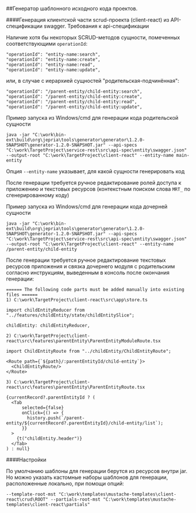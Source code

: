 ##Генератор шаблонного исходного кода проектов.

####Генерация клиентской части scrud-проекта (client-react) из API-спецификации swagger.
Требования к api-спецификации

Наличие хотя бы некоторых SCRUD-методов сущности, помеченных соответствующими `operationId`:
```
"operationId": "entity-name:search",
"operationId": "entity-name:create",
"operationId": "entity-name:read",
"operationId": "entity-name:update",
```
или, в случае с иерархией сущностей "родительская-подчинённая":
```
"operationId": "/parent-entity/child-entity:search",
"operationId": "/parent-entity/child-entity:create",
"operationId": "/parent-entity/child-entity:read",
"operationId": "/parent-entity/child-entity:update",
```

Пример запуска из Windows/cmd для генерации кода родительской сущности
```
java -jar "C:\work\bin-ext\build\org\jepria\tools\generator\generator\1.2.0-SNAPSHOT\generator-1.2.0-SNAPSHOT.jar" --api-specs "C:\work\TargetProject\service-rest\src\api-spec\entity\swagger.json" --output-root "C:\work\TargetProject\client-react" --entity-name main-entity
```
Опция `--entity-name` указывает, для какой сущности генерировать код

После генерации требуется ручное редактирование ролей доступа к приложению и текстовых ресурсов (контекстным поиском слова `MRT_` по сгенерированному коду)

Пример запуска из Windows/cmd для генерации кода дочерней сущности
```
java -jar "C:\work\bin-ext\build\org\jepria\tools\generator\generator\1.2.0-SNAPSHOT\generator-1.2.0-SNAPSHOT.jar" --api-specs "C:\work\TargetProject\service-rest\src\api-spec\entity\swagger.json" --output-root "C:\work\TargetProject\client-react" --entity-name /parent-entity/child-entity
```

После генерации требуется ручное редактирование текстовых ресурсов приложения и связка дочернего модуля с родительским согласно инструкциям, выведенным в консоль после окончания генерации:

```
====== The following code parts must be added manually into existing files ======
1) C:\work\TargetProject\client-react\src\app\store.ts

import childEntityReducer from "../features/childEntity/state/childEntitySlice";

childEntity: childEntityReducer,

2) C:\work\TargetProject\client-react\src\features\parentEntity\ParentEntityModuleRoute.tsx

import ChildEntityRoute from "../childEntity/ChildEntityRoute";

<Route path={`${path}/:parentEntityId/child-entity`}>
  <ChildEntityRoute/>
</Route>

3) C:\work\TargetProject\client-react\src\features\parentEntity\ParentEntityRoute.tsx

{currentRecord?.parentEntityId ? (
  <Tab
      selected={false}
      onClick={() => {
        history.push(`/parent-entity/${currentRecord?.parentEntityId}/child-entity/list`);
      }}
  >
    {t("childEntity.header")}
  </Tab>
) : null}
```

####Настройки

По умолчанию шаблоны для генерации берутся из ресурсов внутри jar. Но можно указать кастомные наборы шаблонов для генерации, расположенные локально, при помощи опций:
```
--template-root-mst "C:\work\templates\mustache-templates\client-react\crud\ROOT" --partials-root-mst "C:\work\templates\mustache-templates\client-react\partials"
```
